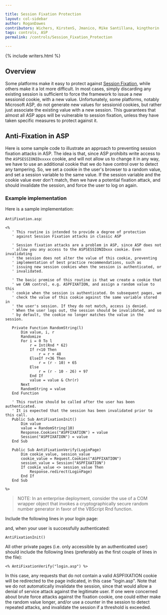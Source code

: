 ```yaml
---

title: Session Fixation Protection
layout: col-sidebar
author: RoganDawes
contributors: Wichers, KirstenS, Jmanico, Mike Santillana, kingthorin
tags: controls, ASP
permalink: /controls/Session_Fixation_Protection

---
```


{% include writers.html %}

## Overview

Some platforms make it easy to protect against [Session
Fixation](../attacks/Session_fixation), while others make it a lot more
difficult. In most cases, simply discarding any existing session is
sufficient to force the framework to issue a new sessionid cookie, with
a new value. Unfortunately, some platforms, notably Microsoft ASP, do
not generate new values for sessionid cookies, but rather just associate
the existing value with a new session. This guarantees that almost all
ASP apps will be vulnerable to session fixation, unless they have taken
specific measures to protect against it.

## Anti-Fixation in ASP

Here is some sample code to illustrate an approach to preventing session
fixation attacks in ASP. The idea is that, since ASP prohibits write
access to the `ASPSESSIONIDxxxxx` cookie, and will not allow us to change
it in any way, we have to use an additional cookie that we do have
control over to detect any tampering. So, we set a cookie in the user's
browser to a random value, and set a session variable to the same value.
If the session variable and the cookie value ever don't match, then we
have a potential fixation attack, and should invalidate the session, and
force the user to log on again.

### Example implementation

Here is a sample implementation:

`AntiFixation.asp`:

```
<%
   ' This routine is intended to provide a degree of protection
   ' against Session Fixation attacks in classic ASP
   
   ' Session fixation attacks are a problem in ASP, since ASP does not
   ' allow you any access to the ASPSESSIONIDxxx cookie. Even invalidating
   ' the session does not alter the value of this cookie, preventing
   ' implementation of best practice recommendations, such as
   ' issuing new session cookies when the session is authenticated, or 
   ' invalidated.
   
   ' The basic premise of this routine is that we create a cookie that 
   ' we CAN control, e.g. ASPFIXATION, and assign a random value to this
   ' cookie when the session is authenticated. On subsequent pages, we 
   ' check the value of this cookie against the same variable stored in
   ' the user's session. If they do not match, access is denied.
   ' When the user logs out, the session should be invalidated, and so 
   ' by default, the cookie no longer matches the value in the session.
   
   Private Function RandomString(l)
       Dim value, i, r
       Randomize
       For i = 0 To l
           r = Int(Rnd * 62)
           If r<10 Then
               r = r + 48
           ElseIf r<36 Then
               r = (r - 10) + 65
           Else
               r = (r - 10 - 26) + 97
           End If
           value = value & Chr(r)
       Next
       RandomString = value
   End Function
   
   ' This routine should be called after the user has been authenticated.
   ' It is expected that the session has been invalidated prior to this call.
   Public Sub AntiFixationInit() 
       Dim value
       value = RandomString(10)
       Response.Cookies("ASPFIXATION") = value
       Session("ASPFIXATION") = value
   End Sub
   
   Public Sub AntiFixationVerify(LoginPage)
       Dim cookie_value, session_value
       cookie_value = Request.Cookies("ASPFIXATION")
       session_value = Session("ASPFIXATION")
       If cookie_value <> session_value Then
           Response.redirect(LoginPage)
       End If
   End Sub
   
%>
```

> NOTE: In an enterprise deployment, consider the use of a COM wrapper
object that invokes a cryptographically secure random number generator
in favor of the VBScript Rnd function.

Include the following lines in your login page:

and, when your user is successfully authenticated:

`AntiFixationInit()`

All other private pages (i.e. only accessible by an authenticated user)
should include the following lines (preferably as the first couple of
lines in the file):

`<% AntiFixationVerify("login.asp") %>`

In this case, any requests that do not contain a valid ASPFIXATION
cookie will be redirected to the page indicated, in this case
"login.asp". Note that we do not automatically invalidate the session,
since that would allow a denial of service attack against the legitimate
user. If one were concerned about brute force attacks against the
fixation cookie, one could either make the random value longer, and/or
use a counter in the session to detect repeated attacks, and invalidate
the session if a threshold is exceeded.
